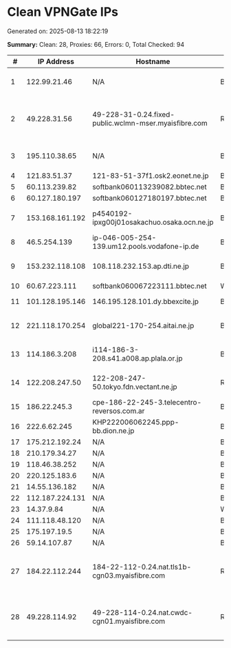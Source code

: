 # Clean VPNGate IPs
Generated on: 2025-08-13 18:22:19

**Summary:** Clean: 28, Proxies: 66, Errors: 0, Total Checked: 94

| # | IP Address | Hostname | Type | Country | Provider |
|---|------------|----------|------|---------|----------|
| 1 | 122.99.21.46 | N/A | Business | TW | Hoshin Multimedia Center Inc. |
| 2 | 49.228.31.56 | 49-228-31-0.24.fixed-public.wclmn-mser.myaisfibre.com | Residential | TH | ADVANCED WIRELESS NETWORK COMPANY LIMITED |
| 3 | 195.110.38.65 | N/A | Business | IR | Sefroyek Pardaz Engineering PJSC |
| 4 | 121.83.51.37 | 121-83-51-37f1.osk2.eonet.ne.jp | Business | JP | OPTAGE Inc. |
| 5 | 60.113.239.82 | softbank060113239082.bbtec.net | Business | JP | SoftBank Corp. |
| 6 | 60.127.180.197 | softbank060127180197.bbtec.net | Business | JP | SoftBank Corp. |
| 7 | 153.168.161.192 | p4540192-ipxg00j01osakachuo.osaka.ocn.ne.jp | Business | JP | NTT Communications Corporation |
| 8 | 46.5.254.139 | ip-046-005-254-139.um12.pools.vodafone-ip.de | Business | DE | Vodafone GmbH |
| 9 | 153.232.118.108 | 108.118.232.153.ap.dti.ne.jp | Business | JP | NTT Communications Corporation |
| 10 | 60.67.223.111 | softbank060067223111.bbtec.net | Wireless | JP | SoftBank Corp. |
| 11 | 101.128.195.146 | 146.195.128.101.dy.bbexcite.jp | Business | JP | Internet Initiative Japan Inc. |
| 12 | 221.118.170.254 | global221-170-254.aitai.ne.jp | Business | JP | Community Network Center Inc. |
| 13 | 114.186.3.208 | i114-186-3-208.s41.a008.ap.plala.or.jp | Business | JP | NTT Communications Corporation |
| 14 | 122.208.247.50 | 122-208-247-50.tokyo.fdn.vectant.ne.jp | Residential | JP | ARTERIA Networks Corporation |
| 15 | 186.22.245.3 | cpe-186-22-245-3.telecentro-reversos.com.ar | Business | AR | Telecentro S.A. |
| 16 | 222.6.62.245 | KHP222006062245.ppp-bb.dion.ne.jp | Business | JP | KDDI CORPORATION |
| 17 | 175.212.192.24 | N/A | Business | KR | Korea Telecom |
| 18 | 210.179.34.27 | N/A | Business | KR | Korea Telecom |
| 19 | 118.46.38.252 | N/A | Business | KR | Korea Telecom |
| 20 | 220.125.183.6 | N/A | Business | KR | Korea Telecom |
| 21 | 14.55.136.182 | N/A | Business | KR | Korea Telecom |
| 22 | 112.187.224.131 | N/A | Business | KR | Korea Telecom |
| 23 | 14.37.9.84 | N/A | Wireless | KR | Korea Telecom |
| 24 | 111.118.48.120 | N/A | Business | KR | HCN Dongjak |
| 25 | 175.197.19.5 | N/A | Business | KR | Korea Telecom |
| 26 | 59.14.107.87 | N/A | Business | KR | Korea Telecom |
| 27 | 184.22.112.244 | 184-22-112-0.24.nat.tls1b-cgn03.myaisfibre.com | Residential | TH | ADVANCED WIRELESS NETWORK COMPANY LIMITED |
| 28 | 49.228.114.92 | 49-228-114-0.24.nat.cwdc-cgn01.myaisfibre.com | Residential | TH | ADVANCED WIRELESS NETWORK COMPANY LIMITED |
